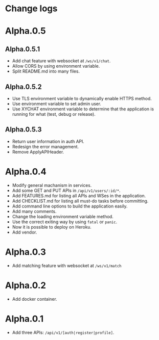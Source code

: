 # Change logs

# Alpha.0.5
## Alpha.0.5.1
- Add chat feature with websocket at `/ws/v1/chat`.
- Allow CORS by using environment variable.
- Split README.md into many files.

## Alpha.0.5.2
- Use TLS environment variable to dynamically enable HTTPS method.
- Use environment variable to set admin user.
- Use XYCHAT environment variable to determine that the application is running for what (test, debug or release).

## Alpha.0.5.3
- Return user information in auth API.
- Redesign the error management.
- Remove ApplyAPIHeader.


# Alpha.0.4
- Modify general machanism in services.
- Add some GET and PUT APIs in `/api/v1/users/:id/*`.
- Add FEATURES.md for listing all APIs and WSes in the application.
- Add CHECKLIST.md for listing all must-do tasks before committing.
- Add command line options to build the application easily.
- Add many comments.
- Change the loading environment variable method.
- Use the correct exiting way by using `fatal` or `panic`.
- Now it is possible to deploy on Heroku.
- Add vendor.

# Alpha.0.3

- Add matching feature with websocket at `/ws/v1/match`

# Alpha.0.2

- Add docker container.

# Alpha.0.1

- Add three APIs: `/api/v1/[auth|register|profile]`.
